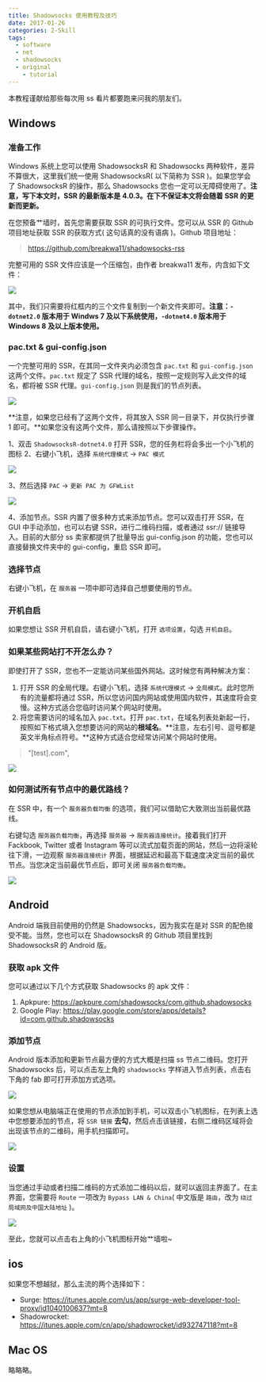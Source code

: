 ```yaml
---
title: Shadowsocks 使用教程及技巧
date: 2017-01-26
categories: 2-Skill
tags:
  - software
  - net
  - shadowsocks
  - original
	- tutorial
---
```


本教程谨献给那些每次用 ss 看片都要跑来问我的朋友们。

## Windows

### 准备工作

Windows 系统上您可以使用 ShadowsocksR 和 Shadowsocks 两种软件，差异不算很大，这里我们统一使用 ShadowsocksR( 以下简称为 SSR )。如果您学会了 ShadowsocksR 的操作，那么 Shadowsocks 您也一定可以无障碍使用了。**注意，写下本文时，SSR 的最新版本是 4.0.3。在下不保证本文将会随着 SSR 的更新而更新。**

在您预备艹墙时，首先您需要获取 SSR 的可执行文件。您可以从 SSR 的 Github 项目地址获取 SSR 的获取方式( 这句话真的没有语病 )。Github 项目地址：

> https://github.com/breakwa11/shadowsocks-rss

完整可用的 SSR 文件应该是一个压缩包，由作者 breakwa11 发布，内含如下文件：

![](http://oi0t0q67c.bkt.clouddn.com/blog_skill/SSGuide_1.png)

其中，我们只需要将红框内的三个文件复制到一个新文件夹即可。**注意：`-dotnet2.0` 版本用于 Windws 7 及以下系统使用，`-dotnet4.0` 版本用于 Windows 8 及以上版本使用。**

### pac.txt & gui-config.json

一个完整可用的 SSR，在其同一文件夹内必须包含 `pac.txt` 和 `gui-config.json` 这两个文件。`pac.txt` 规定了 SSR 代理的域名，按照一定规则写入此文件的域名，都将被 SSR 代理。`gui-config.json` 则是我们的节点列表。

![](http://oi0t0q67c.bkt.clouddn.com/blog_skill/SSGuide_2.png)

**注意，如果您已经有了这两个文件，将其放入 SSR 同一目录下，并仅执行步骤 1 即可。**如果您没有这两个文件，那么请按照以下步骤操作。

1、双击 `ShadowsocksR-dotnet4.0` 打开 SSR，您的任务栏将会多出一个小飞机的图标
2、右键小飞机，选择 `系统代理模式` -> `PAC 模式`

![](http://oi0t0q67c.bkt.clouddn.com/blog_skill/SSGuide_3.png)

3、然后选择 `PAC` -> `更新 PAC 为 GFWList`

![](http://oi0t0q67c.bkt.clouddn.com/blog_skill/SSGuide_4.png)

4、添加节点。SSR 内置了很多种方式来添加节点。您可以双击打开 SSR，在 GUI 中手动添加，也可以右键 SSR，进行二维码扫描，或者通过 ssr:// 链接导入。目前的大部分 ss 卖家都提供了批量导出 gui-config.json 的功能，您也可以直接替换文件夹中的 gui-config，重启 SSR 即可。

### 选择节点

右键小飞机，在 `服务器` 一项中即可选择自己想要使用的节点。

### 开机自启

如果您想让 SSR 开机自启，请右键小飞机，打开 `选项设置`，勾选 `开机自启`。

### 如果某些网站打不开怎么办？

即使打开了 SSR，您也不一定能访问某些国外网站。这时候您有两种解决方案：

1. 打开 SSR 的全局代理。右键小飞机，选择 `系统代理模式` -> `全局模式`。此时您所有的流量都将通过 SSR，所以您访问国内网站或使用国内软件，其速度将会变慢。这种方式适合您临时访问某个网站时使用。
2. 将您需要访问的域名加入 `pac.txt`。打开 `pac.txt`，在域名列表处新起一行，按照如下格式填入您想要访问的网站的**根域名**。**注意，左右引号、逗号都是英文半角标点符号。**这种方式适合您经常访问某个网站时使用。

  > "[test].com",

![](http://oi0t0q67c.bkt.clouddn.com/blog_skill/SSGuide_5.png)


### 如何测试所有节点中的最优路线？

在 SSR 中，有一个 `服务器负载均衡` 的选项，我们可以借助它大致测出当前最优路线。

右键勾选 `服务器负载均衡`，再选择 `服务器` -> `服务器连接统计`。接着我们打开 Fackbook, Twitter 或者 Instagram 等可以流式加载页面的网站，然后一边将滚轮往下滑，一边观察 `服务器连接统计` 界面，根据延迟和最高下载速度决定当前的最优节点。当您决定当前最优节点后，即可关闭 `服务器负载均衡`。

![](http://oi0t0q67c.bkt.clouddn.com/blog_skill/SSGuide_6.png)

## Android

Android 端我目前使用的仍然是 Shadowsocks，因为我实在是对 SSR 的配色接受不能。当然，您也可以在 ShadowsocksR 的 Github 项目里找到 ShadowsocksR 的 Android 版。

### 获取 apk 文件

您可以通过以下几个方式获取 Shadowsocks 的 apk 文件：

1. Apkpure: <https://apkpure.com/shadowsocks/com.github.shadowsocks>
2. Google Play: <https://play.google.com/store/apps/details?id=com.github.shadowsocks>

### 添加节点

Android 版本添加和更新节点最方便的方式大概是扫描 ss 节点二维码。您打开 Shadowsocks 后，可以点击左上角的 `shadowsocks` 字样进入节点列表，点击右下角的 fab 即可打开添加方式选项。

![](http://oi0t0q67c.bkt.clouddn.com/blog_skill/SSGuide_7.png)

如果您想从电脑端正在使用的节点添加到手机，可以双击小飞机图标，在列表上选中您想要添加的节点，将 `SSR 链接` **去勾**，然后点击该链接，右侧二维码区域将会出现该节点的二维码，用手机扫描即可。

![](http://oi0t0q67c.bkt.clouddn.com/blog_skill/SSGuide_8.png)

### 设置

当您通过手动或者扫描二维码的方式添加二维码以后，就可以返回主界面了。在主界面，您需要将 `Route` 一项改为 `Bypass LAN & China`( 中文版是 `路由`，改为 `绕过局域网及中国大陆地址` )。

![](http://oi0t0q67c.bkt.clouddn.com/blog_skill/SSGuide_9.png)

至此，您就可以点击右上角的小飞机图标开始艹墙啦~

## ios

如果您不想越狱，那么主流的两个选择如下：

- Surge: <https://itunes.apple.com/us/app/surge-web-developer-tool-proxy/id1040100637?mt=8>
- Shadowrocket: <https://itunes.apple.com/cn/app/shadowrocket/id932747118?mt=8>

## Mac OS

略略略。
